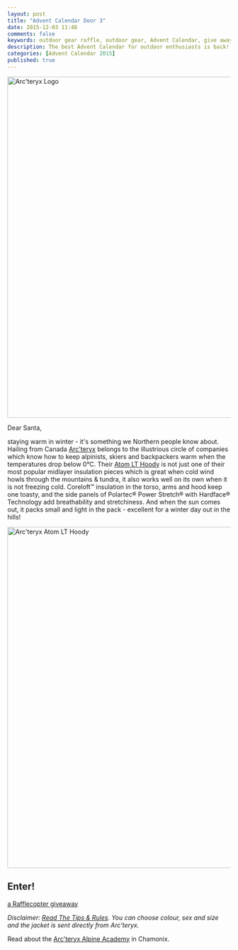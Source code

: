 ```yaml
---
layout: post
title: "Advent Calendar Door 3"
date: 2015-12-03 11:48
comments: false
keywords: outdoor gear raffle, outdoor gear, Advent Calendar, give away
description: The best Advent Calendar for outdoor enthusiasts is back! Full of sweet prizes which will enhance your adventures and make them more ultralight & fun - so direct your browser to hikinginfinland.com =)
categories: [Advent Calendar 2015]
published: true
---
```


<a data-flickr-embed="true"  href="https://hikinginfinland.com/2015/12/advent-calendar-door-3.html" title="Arc&#x27;teryx Logo"><img src="https://farm6.staticflickr.com/5675/23371834331_4ee5c10e0c_b.jpg" width="1024" height="768" alt="Arc&#x27;teryx Logo"></a><script async src="//embedr.flickr.com/assets/client-code.js" charset="utf-8"></script>
<!-- more -->

Dear Santa,

staying warm in winter - it's something we Northern people know about. Hailing from Canada [Arc'teryx](http://arcteryx.com/) belongs to the illustrious circle of companies which know how to keep alpinists, skiers and backpackers warm when the temperatures drop below 0°C. Their [Atom LT Hoody](http://arcteryx.com/product.aspx?language=EN&gender=mens&model=Atom-LT-Hoody) is not just one of their most popular midlayer insulation pieces which is great when cold wind howls through the mountains & tundra, it also works well on its own when it is not freezing cold. Coreloft™ insulation in the torso, arms and hood keep one toasty, and the side panels of Polartec® Power Stretch® with Hardface® Technology add breathability and stretchiness. And when the sun comes out, it packs small and light in the pack - excellent for a winter day out in the hills!

<a data-flickr-embed="true"  href="https://www.flickr.com/photos/hendrikmorkel/23371834651/in/dateposted/" title="Arc&#x27;teryx Atom LT Hoody"><img src="https://farm6.staticflickr.com/5768/23371834651_cef30f8450_b.jpg" width="1024" height="768" alt="Arc&#x27;teryx Atom LT Hoody"></a><script async src="//embedr.flickr.com/assets/client-code.js" charset="utf-8"></script>

## Enter!

<a class="rcptr" href="http://www.rafflecopter.com/rafl/display/2eafd89559/" rel="nofollow" data-raflid="2eafd89559" data-theme="classic" data-template="547b1bf514e3887a6c34e3c0" id="rcwidget_lv8mwfd9">a Rafflecopter giveaway</a>
<script src="//widget-prime.rafflecopter.com/launch.js"></script>

*Disclaimer: [Read The Tips & Rules](https://hikinginfinland.com/2015/11/advent-calendar-2015-the-rules.html). You can choose colour, sex and size and the jacket is sent directly from Arc'teryx.*

Read about the [Arc'teryx Alpine Academy](https://hikinginfinland.com/2015/06/arcteryx-alpine-academy-chamonix-2015.html) in Chamonix.